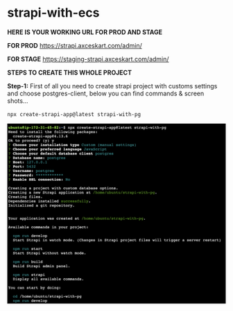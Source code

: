 # strapi-with-ecs

**HERE IS YOUR WORKING URL FOR PROD AND STAGE**

**FOR PROD** https://strapi.axceskart.com/admin/

**FOR STAGE** https://staging-strapi.axceskart.com/admin/



**STEPS TO CREATE THIS WHOLE PROJECT**

**Step-1:** First of all you need to create strapi project with customs settings and choose postgres-client, below you can find commands & screen shots...

```
npx create-strapi-app@latest strapi-with-pg
```

![Screenshot](initial.png)